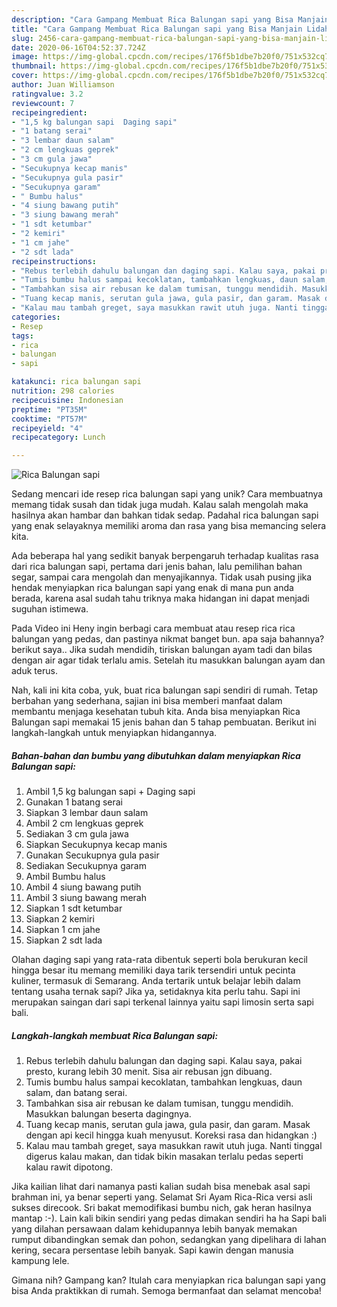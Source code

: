 ```yaml
---
description: "Cara Gampang Membuat Rica Balungan sapi yang Bisa Manjain Lidah"
title: "Cara Gampang Membuat Rica Balungan sapi yang Bisa Manjain Lidah"
slug: 2456-cara-gampang-membuat-rica-balungan-sapi-yang-bisa-manjain-lidah
date: 2020-06-16T04:52:37.724Z
image: https://img-global.cpcdn.com/recipes/176f5b1dbe7b20f0/751x532cq70/rica-balungan-sapi-foto-resep-utama.jpg
thumbnail: https://img-global.cpcdn.com/recipes/176f5b1dbe7b20f0/751x532cq70/rica-balungan-sapi-foto-resep-utama.jpg
cover: https://img-global.cpcdn.com/recipes/176f5b1dbe7b20f0/751x532cq70/rica-balungan-sapi-foto-resep-utama.jpg
author: Juan Williamson
ratingvalue: 3.2
reviewcount: 7
recipeingredient:
- "1,5 kg balungan sapi  Daging sapi"
- "1 batang serai"
- "3 lembar daun salam"
- "2 cm lengkuas geprek"
- "3 cm gula jawa"
- "Secukupnya kecap manis"
- "Secukupnya gula pasir"
- "Secukupnya garam"
- " Bumbu halus"
- "4 siung bawang putih"
- "3 siung bawang merah"
- "1 sdt ketumbar"
- "2 kemiri"
- "1 cm jahe"
- "2 sdt lada"
recipeinstructions:
- "Rebus terlebih dahulu balungan dan daging sapi. Kalau saya, pakai presto, kurang lebih 30 menit. Sisa air rebusan jgn dibuang."
- "Tumis bumbu halus sampai kecoklatan, tambahkan lengkuas, daun salam, dan batang serai."
- "Tambahkan sisa air rebusan ke dalam tumisan, tunggu mendidih. Masukkan balungan beserta dagingnya."
- "Tuang kecap manis, serutan gula jawa, gula pasir, dan garam. Masak dengan api kecil hingga kuah menyusut. Koreksi rasa dan hidangkan :)"
- "Kalau mau tambah greget, saya masukkan rawit utuh juga. Nanti tinggal digerus kalau makan, dan tidak bikin masakan terlalu pedas seperti kalau rawit dipotong."
categories:
- Resep
tags:
- rica
- balungan
- sapi

katakunci: rica balungan sapi 
nutrition: 298 calories
recipecuisine: Indonesian
preptime: "PT35M"
cooktime: "PT57M"
recipeyield: "4"
recipecategory: Lunch

---
```



![Rica Balungan sapi](https://img-global.cpcdn.com/recipes/176f5b1dbe7b20f0/751x532cq70/rica-balungan-sapi-foto-resep-utama.jpg)

Sedang mencari ide resep rica balungan sapi yang unik? Cara membuatnya memang tidak susah dan tidak juga mudah. Kalau salah mengolah maka hasilnya akan hambar dan bahkan tidak sedap. Padahal rica balungan sapi yang enak selayaknya memiliki aroma dan rasa yang bisa memancing selera kita.

Ada beberapa hal yang sedikit banyak berpengaruh terhadap kualitas rasa dari rica balungan sapi, pertama dari jenis bahan, lalu pemilihan bahan segar, sampai cara mengolah dan menyajikannya. Tidak usah pusing jika hendak menyiapkan rica balungan sapi yang enak di mana pun anda berada, karena asal sudah tahu triknya maka hidangan ini dapat menjadi suguhan istimewa.

Pada Video ini Heny ingin berbagi cara membuat atau resep rica rica balungan yang pedas, dan pastinya nikmat banget bun. apa saja bahannya? berikut saya.. Jika sudah mendidih, tiriskan balungan ayam tadi dan bilas dengan air agar tidak terlalu amis. Setelah itu masukkan balungan ayam dan aduk terus.


Nah, kali ini kita coba, yuk, buat rica balungan sapi sendiri di rumah. Tetap berbahan yang sederhana, sajian ini bisa memberi manfaat dalam membantu menjaga kesehatan tubuh kita. Anda bisa menyiapkan Rica Balungan sapi memakai 15 jenis bahan dan 5 tahap pembuatan. Berikut ini langkah-langkah untuk menyiapkan hidangannya.

<!--inarticleads1-->

##### Bahan-bahan dan bumbu yang dibutuhkan dalam menyiapkan Rica Balungan sapi:

1. Ambil 1,5 kg balungan sapi + Daging sapi
1. Gunakan 1 batang serai
1. Siapkan 3 lembar daun salam
1. Ambil 2 cm lengkuas geprek
1. Sediakan 3 cm gula jawa
1. Siapkan Secukupnya kecap manis
1. Gunakan Secukupnya gula pasir
1. Sediakan Secukupnya garam
1. Ambil  Bumbu halus
1. Ambil 4 siung bawang putih
1. Ambil 3 siung bawang merah
1. Siapkan 1 sdt ketumbar
1. Siapkan 2 kemiri
1. Siapkan 1 cm jahe
1. Siapkan 2 sdt lada


Olahan daging sapi yang rata-rata dibentuk seperti bola berukuran kecil hingga besar itu memang memiliki daya tarik tersendiri untuk pecinta kuliner, termasuk di Semarang. Anda tertarik untuk belajar lebih dalam tentang usaha ternak sapi? Jika ya, setidaknya kita perlu tahu. Sapi ini merupakan saingan dari sapi terkenal lainnya yaitu sapi limosin serta sapi bali. 

<!--inarticleads2-->

##### Langkah-langkah membuat Rica Balungan sapi:

1. Rebus terlebih dahulu balungan dan daging sapi. Kalau saya, pakai presto, kurang lebih 30 menit. Sisa air rebusan jgn dibuang.
1. Tumis bumbu halus sampai kecoklatan, tambahkan lengkuas, daun salam, dan batang serai.
1. Tambahkan sisa air rebusan ke dalam tumisan, tunggu mendidih. Masukkan balungan beserta dagingnya.
1. Tuang kecap manis, serutan gula jawa, gula pasir, dan garam. Masak dengan api kecil hingga kuah menyusut. Koreksi rasa dan hidangkan :)
1. Kalau mau tambah greget, saya masukkan rawit utuh juga. Nanti tinggal digerus kalau makan, dan tidak bikin masakan terlalu pedas seperti kalau rawit dipotong.


Jika kailian lihat dari namanya pasti kalian sudah bisa menebak asal sapi brahman ini, ya benar seperti yang. Selamat Sri Ayam Rica-Rica versi asli sukses direcook. Sri bakat memodifikasi bumbu nich, gak heran hasilnya mantap :-). Lain kali bikin sendiri yang pedas dimakan sendiri ha ha  Sapi bali yang dilahan persawaan dalam kehidupannya lebih banyak memakan rumput dibandingkan semak dan pohon, sedangkan yang dipelihara di lahan kering, secara persentase lebih banyak. Sapi kawin dengan manusia kampung lele. 

Gimana nih? Gampang kan? Itulah cara menyiapkan rica balungan sapi yang bisa Anda praktikkan di rumah. Semoga bermanfaat dan selamat mencoba!
